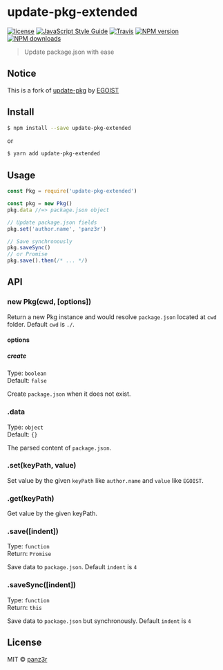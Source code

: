 # update-pkg-extended
[![license](https://img.shields.io/github/license/panz3r/update-pkg-extended.svg)](LICENSE)
[![JavaScript Style Guide](https://img.shields.io/badge/code_style-standard-brightgreen.svg)](https://standardjs.com)
[![Travis](https://img.shields.io/travis/panz3r/update-pkg-extended.svg)](http://travis-ci.org/panz3r/update-pkg-extended) [![NPM version](https://img.shields.io/npm/v/update-pkg-extended.svg)](https://npmjs.com/package/update-pkg-extended) [![NPM downloads](https://img.shields.io/npm/dm/update-pkg-extended.svg)](https://npmjs.com/package/update-pkg-extended)

> Update package.json with ease

## Notice
This is a fork of [update-pkg](https://github.com/egoist/update-pkg) by [EGOIST](https://github.com/egoist)

## Install

```bash
$ npm install --save update-pkg-extended
```
or
```bash
$ yarn add update-pkg-extended
```

## Usage

```js
const Pkg = require('update-pkg-extended')

const pkg = new Pkg()
pkg.data //=> package.json object

// Update package.json fields
pkg.set('author.name', 'panz3r')

// Save synchronously
pkg.saveSync()
// or Promise
pkg.save().then(/* ... */)
```

## API

### new Pkg(cwd, [options])

Return a new Pkg instance and would resolve `package.json` located at `cwd` folder.
Default `cwd` is `./`.

#### options

##### create

Type: `boolean`<br>
Default: `false`

Create `package.json` when it does not exist.

### .data

Type: `object`<br>
Default: `{}`

The parsed content of `package.json`.

### .set(keyPath, value)

Set value by the given `keyPath` like `author.name` and `value` like `EGOIST`.

### .get(keyPath)

Get value by the given keyPath.

### .save([indent])

Type: `function`<br>
Return: `Promise`

Save data to `package.json`.
Default `indent` is `4`

### .saveSync([indent])

Type: `function`<br>
Return: `this`

Save data to `package.json` but synchronously.
Default `indent` is `4`

## License

MIT © [panz3r](https://github.com/panz3r)
